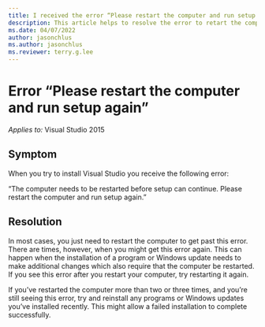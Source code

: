 ```yaml
---
title: I received the error “Please restart the computer and run setup again”
description: This article helps to resolve the error to retart the computer.
ms.date: 04/07/2022
author: jasonchlus
ms.author: jasonchlus
ms.reviewer: terry.g.lee
---
```


# Error “Please restart the computer and run setup again”

_Applies to:_&nbsp;Visual Studio 2015

## Symptom
When you try to install Visual Studio you receive the following error:

“The computer needs to be restarted before setup can continue. Please restart the computer and run setup again.”

## Resolution
In most cases, you just need to restart the computer to get past this error. There are times, however, when you might get this error again. This can happen when the installation of a program or Windows update needs to make additional changes which also require that the computer be restarted. If you see this error after you restart your computer, try restarting it again.

If you’ve restarted the computer more than two or three times, and you’re still seeing this error, try and reinstall any programs or Windows updates you’ve installed recently. This might allow a failed installation to complete successfully.
